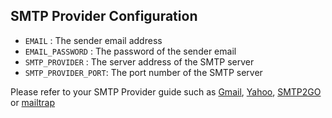 ## SMTP Provider Configuration
- `EMAIL` : The sender email address
- `EMAIL_PASSWORD` : The password of the sender email
- `SMTP_PROVIDER` : The server address of the SMTP server
- `SMTP_PROVIDER_PORT`: The port number of the SMTP server

Please refer to your SMTP Provider guide such as [Gmail](https://support.google.com/a/answer/176600?hl=en&sjid=11582332186806496761-NC), [Yahoo](https://help.yahoo.com/kb/pop-access-settings-instructions-yahoo-mail-sln4724.html), [SMTP2GO](https://www.smtp2go.com/setup/) or [mailtrap](https://help.mailtrap.io/article/122-mailtrap-email-sending-smtp-integration)
